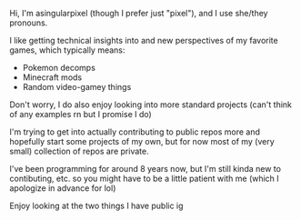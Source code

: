 Hi, I'm asingularpixel (though I prefer just "pixel"), and I use she/they pronouns.

I like getting technical insights into and new perspectives of my favorite games, which typically means:
- Pokemon decomps
- Minecraft mods
- Random video-gamey things

Don't worry, I do also enjoy looking into more standard projects (can't think of any examples rn but I promise I do)

I'm trying to get into actually contributing to public repos more and hopefully start some projects of my own, but for now most of my (very small) collection of repos are private.

I've been programming for around 8 years now, but I'm still kinda new to contibuting, etc. so you might have to be a little patient with me (which I apologize in advance for lol)

Enjoy looking at the two things I have public ig
